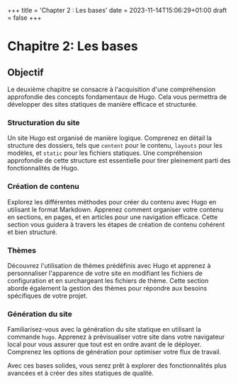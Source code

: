 +++
title = 'Chapter 2 : Les bases'
date = 2023-11-14T15:06:29+01:00
draft = false
+++
# Chapitre 2: Les bases

## Objectif
Le deuxième chapitre se consacre à l'acquisition d'une compréhension approfondie des concepts fondamentaux de Hugo. Cela vous permettra de développer des sites statiques de manière efficace et structurée.

### Structuration du site

Un site Hugo est organisé de manière logique. Comprenez en détail la structure des dossiers, tels que `content` pour le contenu, `layouts` pour les modèles, et `static` pour les fichiers statiques. Une compréhension approfondie de cette structure est essentielle pour tirer pleinement parti des fonctionnalités de Hugo.

### Création de contenu

Explorez les différentes méthodes pour créer du contenu avec Hugo en utilisant le format Markdown. Apprenez comment organiser votre contenu en sections, en pages, et en articles pour une navigation efficace. Cette section vous guidera à travers les étapes de création de contenu cohérent et bien structuré.

### Thèmes

Découvrez l'utilisation de thèmes prédéfinis avec Hugo et apprenez à personnaliser l'apparence de votre site en modifiant les fichiers de configuration et en surchargeant les fichiers de thème. Cette section aborde également la gestion des thèmes pour répondre aux besoins spécifiques de votre projet.

### Génération du site

Familiarisez-vous avec la génération du site statique en utilisant la commande `hugo`. Apprenez à prévisualiser votre site dans votre navigateur local pour vous assurer que tout est en ordre avant de le déployer. Comprenez les options de génération pour optimiser votre flux de travail.

Avec ces bases solides, vous serez prêt à explorer des fonctionnalités plus avancées et à créer des sites statiques de qualité.

